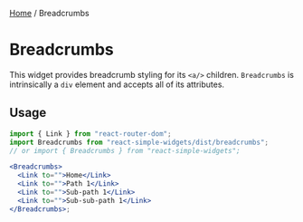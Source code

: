 [Home](../../../README.md) / Breadcrumbs

# Breadcrumbs

This widget provides breadcrumb styling for its `<a/>` children. `Breadcrumbs` is intrinsically a `div` element and accepts all of its attributes.

## Usage

```jsx
import { Link } from "react-router-dom";
import Breadcrumbs from "react-simple-widgets/dist/breadcrumbs";
// or import { Breadcrumbs } from "react-simple-widgets";

<Breadcrumbs>
  <Link to="">Home</Link>
  <Link to="">Path 1</Link>
  <Link to="">Sub-path 1</Link>
  <Link to="">Sub-sub-path 1</Link>
</Breadcrumbs>;
```
